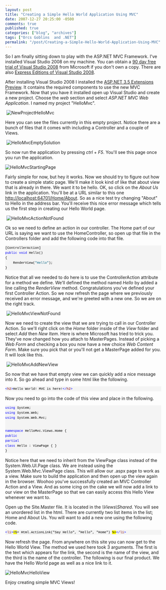 ```yaml
---
layout: post
title: "Creating a Simple Hello World Application Using MVC"
date: 2007-12-27 20:25:00 -0500
comments: true
published: true
categories: ["blog", "archives"]
tags: ["Orcs Goblins  and .NET"]
permalink: "/post/Creating-a-Simple-Hello-World-Application-Using-MVC"
---
```

<!-- more -->

<p>So I am finally sitting down to play with the ASP.NET MVC Framework. I've installed Visual Studio 2008 on my machine. You can obtain a <a href="http://msdn2.microsoft.com/en-us/vstudio/products/aa700831.aspx" target="_blank">90 day free trial of Visual Studio 2008</a> from Microsoft if you don't own a copy. There are also <a href="http://www.microsoft.com/express/" target="_blank">Express Editions of Visual Studio 2008</a>.</p>
<p>After installing Visual Studio 2008 I installed the <a href="http://www.asp.net/downloads/3.5-extensions/" target="_blank">ASP.NET 3.5 Extensions Preview</a>. It contains the required components to use the new MVC Framework. Now that you have it installed open up Visual Studio and create a new project. Choose the <em>web</em> section and select <em>ASP.NET MVC Web Application</em>. I named my project "HelloMvc".</p>
<p>&nbsp;<img src="http://static.flickr.com/2264/2142110166_2130b37b69.jpg" border="0" alt="NewProjectHelloMvc" /></p>
<p>Here you can see the files currently in this empty project. Notice there are a bunch of files that it comes with including a Controller and a couple of Views.</p>
<p>&nbsp;<img src="http://static.flickr.com/2253/2142110198_6733215dab.jpg" border="0" alt="HelloMvcEmptySolution" /></p>
<p>So now run the application by pressing <em>ctrl </em>+<em> F5</em>. You'll see this page once you run the application.</p>
<p><img src="http://static.flickr.com/2309/2141318629_3b2205064e.jpg" border="0" alt="HelloMvcStartingPage" /></p>
<p>Fairly simple for now, but hey it works. Now we should try to figure out how to create a simple static page. We'll make it look kind of like that about view that is already in there. We want it to be hello. OK, so click on the <em>About Us</em> link in the application. You'll be at a URL similar to this one <a title="http://localhost:64701/Home/About" href="http://localhost:64701/Home/About">http://localhost:64701/Home/About</a>. So as a nice test try changing "About" to Hello in the address bar. You'll receive this nice error message which tells us the first step in creating our Hello World page.</p>
<p>&nbsp;<img src="http://static.flickr.com/2313/2141318677_04270c08eb.jpg" border="0" alt="HelloMvcActionNotFound" /></p>
<p>Ok so we need to define an action in our controller. The Home part of our URL is saying we want to use the HomeController, so open up that file in the Controllers folder and add the following code into that file.</p>
<div>
<pre style="font-size: 8pt; margin: 0em; overflow: visible; width: 100%; color: black; line-height: 12pt; font-family: consolas, 'Courier New', courier, monospace; background-color: #f4f4f4; border-style: none; padding: 0px;">[ControllerAction]
<span style="color:#0000ff;">public</span> <span style="color:#0000ff;">void</span> Hello()
{
    RenderView(<span style="color:#006080;">"Hello"</span>);
}</pre>
</div>
<p>Notice that all we needed to do here is to use the ControllerAction attribute for a method we define. We'll defined the method named <em>Hello</em> by added a line calling the <em>RenderView</em> method. Congratulations you've defined your first Controller Action. So we now refresh the page where we previously received an error message, and we're greeted with a new one. So we are on the right track.</p>
<p>&nbsp;<img src="http://static.flickr.com/2263/2141318739_95e20bfc5f.jpg" border="0" alt="HelloMvcViewNotFound" /></p>
<p>Now we need to create the view that we are trying to call in our Controller Action. So we'll right click on the <em>Home</em> folder inside of the <em>View</em> folder and select <em>Add</em> then <em>New Item</em>. Here is where Microsoft has tried to trick you. They've now changed how you attach to MasterPages. Instead of picking a <em>Web Form</em> and checking a box you now have a new choice <em>Web Content Form</em>. Make sure you pick that or you'll not get a MasterPage added for you. It will look like this.</p>
<p>&nbsp;<img src="http://static.flickr.com/2157/2141318777_4306fe9b1f.jpg" border="0" alt="HelloMvcAddNewView" /></p>
<p>So now that we have that empty view we can quickly add a nice message into it. So go ahead and type in some html like the following.</p>
<div>
<pre style="font-size: 8pt; margin: 0em; overflow: visible; width: 100%; color: black; line-height: 12pt; font-family: consolas, 'Courier New', courier, monospace; background-color: #f4f4f4; border-style: none; padding: 0px;"><span style="color:#0000ff;">&lt;</span><span style="color:#800000;">h2</span><span style="color:#0000ff;">&gt;</span>Hello World! MVC is here!<span style="color:#0000ff;">&lt;/</span><span style="color:#800000;">h2</span><span style="color:#0000ff;">&gt;</span></pre>
</div>
<p><a href="http://11011.net/software/vspaste"></a></p>
<p>Now you need to go into the code of this view and place in the following.</p>
<div>
<pre style="font-size: 8pt; margin: 0em; overflow: visible; width: 100%; color: black; line-height: 12pt; font-family: consolas, 'Courier New', courier, monospace; background-color: #f4f4f4; border-style: none; padding: 0px;"><span style="color:#0000ff;">using</span> System;
<span style="color:#0000ff;">using</span> System.Web;
<span style="color:#0000ff;">using</span> System.Web.Mvc;

<span style="color:#0000ff;">namespace</span> HelloMvc.Views.Home
{
    <span style="color:#0000ff;">public</span> <span style="color:#0000ff;">partial</span> <span style="color:#0000ff;">class</span> Hello : ViewPage
    {
    }
}</pre>
</div>
<p>Notice here that we need to inherit from the ViewPage class instead of the System.Web.UI.Page class. We are instead using the System.Web.Mvc.ViewPage class. This will allow our .aspx page to work as a view. Make sure to build the application and then open up the view again in the browser. Woohoo you've successfully created an MVC Controller Action and a View. And as some icing on the cake we will now add a link to our view on the MasterPage so that we can easily access this Hello View whenever we want to.</p>
<p>Open up the Site.Master file. It is located in the <em>\Views\Shared</em>. You will see an unordered list in the html. There are currently two list items in the list; Home and About Us. You will want to add a new one using the following code.</p>
<div>
<pre style="font-size: 8pt; margin: 0em; overflow: visible; width: 100%; color: black; line-height: 12pt; font-family: consolas, 'Courier New', courier, monospace; background-color: #f4f4f4; border-style: none; padding: 0px;"><span style="color:#0000ff;">&lt;</span><span style="color:#800000;">li</span><span style="color:#0000ff;">&gt;<span style="background-color:#ffff00;">&lt;%</span></span>= Html.ActionLink("Say Hello", "Hello", "Home") <span style="background-color:#ffff00;">%&gt;</span><span style="color:#0000ff;">&lt;/</span><span style="color:#800000;">li</span><span style="color:#0000ff;">&gt;</span></pre>
</div>
<p><a href="http://11011.net/software/vspaste"></a>Now refresh the page. From anywhere on this site you can now get to the Hello World View. The method we used here took 3 arguments. The first is the text which appears for the link, the second is the name of the view, and the third is the name of the controller. The following is our final product. We have the Hello World page as well as a nice link to it.</p>
<p><img src="http://static.flickr.com/2326/2141334913_5f926af481.jpg" border="0" alt="HelloMvcHelloView" /></p>
<p>Enjoy creating simple MVC Views!</p>
